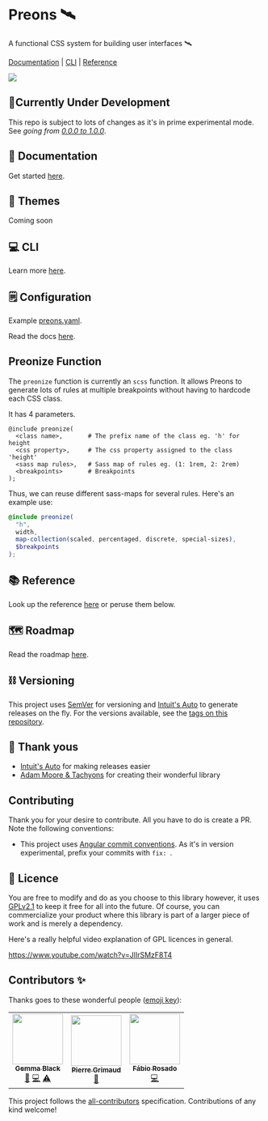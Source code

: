 # Preons 🛰

A functional CSS system for building user interfaces 🛰

[Documentation](#-documentation) | [CLI](#-cli) | [Reference](#-reference)

![](docs/notes/images/preons-tech.png)

## 🔬Currently Under Development

This repo is subject to lots of changes as it's in prime experimental mode. See _going from [0.0.0 to 1.0.0](/docs/notes/2020-05.md#experimental-mode)_.

## 🚀 Documentation

Get started [here](https://www.preons.co/learn).

## 💠 Themes

Coming soon

## 💻 CLI

Learn more [here](https://www.preons.co/learn/cli/installation).

## 🗒 Configuration

Example [preons.yaml](/config/preons.yaml).

Read the docs [here](https://preons.co/learn/cli/generate).

## Preonize Function

The `preonize` function is currently an `scss` function. It allows Preons to generate lots of rules at multiple breakpoints without having to hardcode each CSS class.

It has 4 parameters.

```plain
@include preonize(
  <class name>,       # The prefix name of the class eg. 'h' for height
  <css property>,     # The css property assigned to the class 'height'
  <sass map rules>,   # Sass map of rules eg. (1: 1rem, 2: 2rem)
  <breakpoints>       # Breakpoints
);
```

Thus, we can reuse different sass-maps for several rules. Here's an example use:

```scss
@include preonize(
  "h",
  width,
  map-collection(scaled, percentaged, discrete, special-sizes),
  $breakpoints
);
```

## 📚 Reference

Look up the reference [here](https://preons.netlify.app/search) or peruse them below.

## 🗺️ Roadmap

Read the roadmap [here](https://preons.co/articles/roadmap).

## ⛓ Versioning

This project uses [SemVer](http://semver.org/) for versioning and [Intuit's Auto](https://intuit.github.io/auto/) to generate releases on the fly. For the versions available, see the [tags on this repository](https://github.com/preons/preons/tags).

## 🙌 Thank yous

- [Intuit's Auto](https://intuit.github.io/auto/) for making releases easier
- [Adam Moore & Tachyons](https://tachyons.io/) for creating their wonderful library

## Contributing

Thank you for your desire to contribute. All you have to do is create a PR. Note the following conventions:

- This project uses [Angular commit conventions](https://github.com/conventional-changelog/commitlint/tree/master/@commitlint/config-angular). As it's in version experimental, prefix your commits with `fix: `.


## 🔖 Licence

You are free to modify and do as you choose to this library however, it uses [GPLv2.1](#LICENSE) to keep it free for all into the future. Of course, you can commercialize your product where this library is part of a larger piece of work and is merely a dependency.

Here's a really helpful video explanation of GPL licences in general.

https://www.youtube.com/watch?v=JlIrSMzF8T4

## Contributors ✨

Thanks goes to these wonderful people ([emoji key](https://allcontributors.org/docs/en/emoji-key)):

<!-- ALL-CONTRIBUTORS-LIST:START - Do not remove or modify this section -->
<!-- prettier-ignore-start -->
<!-- markdownlint-disable -->
<table>
  <tr>
    <td align="center"><a href="http://getrentr.com"><img src="https://avatars0.githubusercontent.com/u/4562670?v=4?s=100" width="100px;" alt=""/><br /><sub><b>Gemma Black</b></sub></a><br /><a href="https://github.com/preons/preons/commits?author=gemmadlou" title="Documentation">📖</a> <a href="https://github.com/preons/preons/commits?author=gemmadlou" title="Code">💻</a> <a href="https://github.com/preons/preons/commits?author=gemmadlou" title="Tests">⚠️</a></td>
    <td align="center"><a href="https://github.com/pgrimaud"><img src="https://avatars1.githubusercontent.com/u/1866496?v=4?s=100" width="100px;" alt=""/><br /><sub><b>Pierre Grimaud</b></sub></a><br /><a href="https://github.com/preons/preons/commits?author=pgrimaud" title="Documentation">📖</a></td>
    <td align="center"><a href="https://fabiorosado.dev/"><img src="https://avatars0.githubusercontent.com/u/3131401?v=4?s=100" width="100px;" alt=""/><br /><sub><b>Fábio Rosado</b></sub></a><br /><a href="https://github.com/preons/preons/commits?author=FabioRosado" title="Code">💻</a></td>
  </tr>
</table>

<!-- markdownlint-enable -->
<!-- prettier-ignore-end -->
<!-- ALL-CONTRIBUTORS-LIST:END -->

This project follows the [all-contributors](https://github.com/all-contributors/all-contributors) specification. Contributions of any kind welcome!
